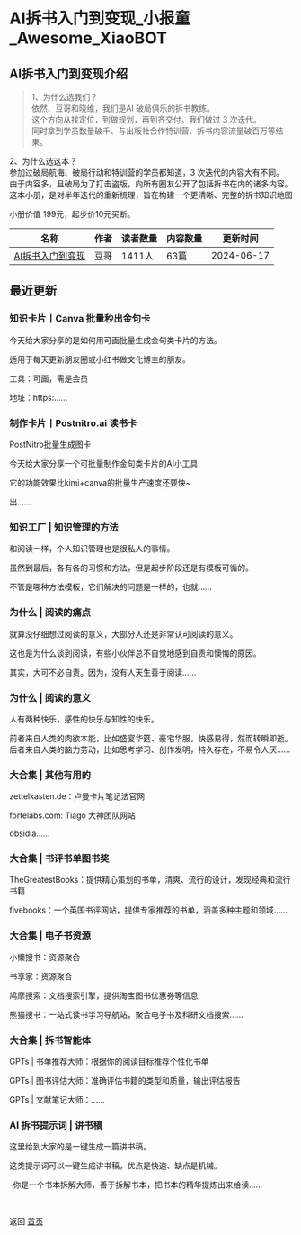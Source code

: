 # AI拆书入门到变现_小报童_Awesome_XiaoBOT

## AI拆书入门到变现介绍
> 1、为什么选我们？    
依然、豆哥和晓维，我们是AI 破局俱乐的拆书教练。    
这个方向从找定位，到做规划，再到齐交付，我们做过 3 次迭代。    
同时拿到学员数量破千、与出版社合作特训营、拆书内容流量破百万等结果。    
    
2、为什么选这本？    
参加过破局航海、破局行动和特训营的学员都知道，3 次迭代的内容大有不同。    
由于内容多，且破局为了打击盗版，向所有圈友公开了包括拆书在内的诸多内容。    
这本小册，是对半年迭代的重新梳理，旨在构建一个更清晰、完整的拆书知识地图    
    
小册价值 199元，起步价10元买断。  
  


|名称|作者|读者数量|内容数量|更新时间|
|---|---|---|---|---|
|[AI拆书入门到变现](https://xiaobot.net/p/doumo2?refer=9c3f1c95-a052-465a-9902-f6d75080262a)|豆哥|1411人|63篇|2024-06-17|

## 最近更新
### 知识卡片丨Canva 批量秒出金句卡

今天给大家分享的是如何用可画批量生成金句类卡片的方法。

适用于每天更新朋友圈或小红书做文化博主的朋友。

工具：可画，需是会员

地址：https:......

### 制作卡片丨Postnitro.ai 读书卡

PostNitro批量生成图卡

今天给大家分享一个可批量制作金句类卡片的AI小工具

它的功能效果比kimi+canva的批量生产速度还要快~

出......

### 知识工厂 | 知识管理的方法

和阅读一样，个人知识管理也是很私人的事情。

虽然到最后，各有各的习惯和方法，但是起步阶段还是有模板可循的。

不管是哪种方法模板，它们解决的问题是一样的，也就......

### 为什么 | 阅读的痛点

就算没仔细想过阅读的意义，大部分人还是非常认可阅读的意义。

这也是为什么谈到阅读，有些小伙伴总不自觉地感到自责和懊悔的原因。

其实，大可不必自责。因为，没有人天生善于阅读......

### 为什么 | 阅读的意义

人有两种快乐，感性的快乐与知性的快乐。​

前者来自人类的肉欲本能，比如盛宴华筵、豪宅华服，快感易得，然而转瞬即逝。后者来自人类的脑力劳动，比如思考学习、创作发明，持久存在，不易令人厌......

### 大合集 | 其他有用的

zettelkasten.de：卢曼卡片笔记法官网

fortelabs.com: Tiago 大神团队网站

obsidia......

### 大合集 | 书评书单图书奖

TheGreatestBooks：提供精心策划的书单，清爽、流行的设计，发现经典和流行书籍

fivebooks：一个英国书评网站，提供专家推荐的书单，涵盖多种主题和领域......

### 大合集 | 电子书资源

小懒搜书：资源聚合

书享家：资源聚合

鸠摩搜索：文档搜索引擎，提供淘宝图书优惠券等信息

熊猫搜书：一站式读书学习导航站，聚合电子书及科研文档搜索......

### 大合集 | 拆书智能体

GPTs | 书单推荐大师：根据你的阅读目标推荐个性化书单

GPTs | 图书评估大师：准确评估书籍的类型和质量，输出评估报告

GPTs | 文献笔记大师：......

### AI 拆书提示词 | 讲书稿

这里给到大家的是一键生成一篇讲书稿。

这类提示词可以一键生成讲书稿，优点是快速、缺点是机械。

-你是一个书本拆解大师，善于拆解书本，把书本的精华提炼出来给读......


<a href="https://github.com/Reno9527/awesome-xiaobot" style="color: white; text-decoration: none;">awesome-xiaobot</a>

返回 [首页](../README.md)
